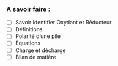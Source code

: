 ### A savoir faire : 
- [ ] Savoir identifier Oxydant et Réducteur
- [ ] Définitions
- [ ] Polarité d’une pile
- [ ] Equations
- [ ] Charge et décharge
- [ ] Bilan de matière